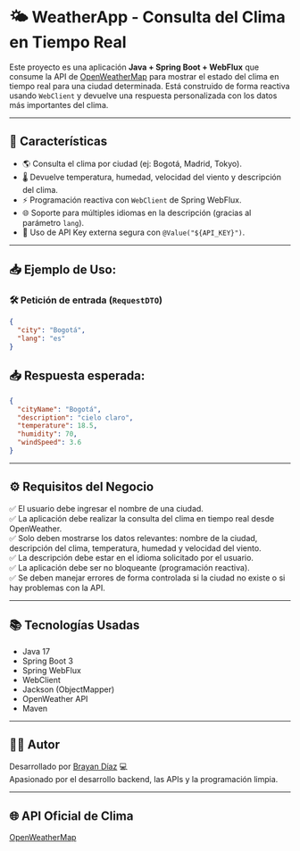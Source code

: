 # 🌤️ WeatherApp - Consulta del Clima en Tiempo Real

Este proyecto es una aplicación **Java + Spring Boot + WebFlux** que consume la API de [OpenWeatherMap](https://openweathermap.org/api) para mostrar el estado del clima en tiempo real para una ciudad determinada. Está construido de forma reactiva usando `WebClient` y devuelve una respuesta personalizada con los datos más importantes del clima.

---

## 🚀 Características

- 🌎 Consulta el clima por ciudad (ej: Bogotá, Madrid, Tokyo).
- 🌡️ Devuelve temperatura, humedad, velocidad del viento y descripción del clima.
- ⚡ Programación reactiva con `WebClient` de Spring WebFlux.
- 🌐 Soporte para múltiples idiomas en la descripción (gracias al parámetro `lang`).
- 🔐 Uso de API Key externa segura con `@Value("${API_KEY}")`.

---

## 📥 Ejemplo de Uso:

### 🛠️ Petición de entrada (`RequestDTO`)

```json
{
  "city": "Bogotá",
  "lang": "es"
}
```

## 📥 Respuesta esperada:

```json
{
  "cityName": "Bogotá",
  "description": "cielo claro",
  "temperature": 18.5,
  "humidity": 70,
  "windSpeed": 3.6
}
```
---

## ⚙️ Requisitos del Negocio

✅ El usuario debe ingresar el nombre de una ciudad.  
✅ La aplicación debe realizar la consulta del clima en tiempo real desde OpenWeather.  
✅ Solo deben mostrarse los datos relevantes: nombre de la ciudad, descripción del clima, temperatura, humedad y velocidad del viento.  
✅ La descripción debe estar en el idioma solicitado por el usuario.  
✅ La aplicación debe ser no bloqueante (programación reactiva).  
✅ Se deben manejar errores de forma controlada si la ciudad no existe o si hay problemas con la API.

---

## 📚 Tecnologías Usadas

- Java 17
- Spring Boot 3
- Spring WebFlux
- WebClient
- Jackson (ObjectMapper)
- OpenWeather API
- Maven

---

## 👨‍💻 Autor

Desarrollado por [Brayan Díaz](https://github.com/BrayanDiaz89) 💻  
Apasionado por el desarrollo backend, las APIs y la programación limpia.

---

## 🌐 API Oficial de Clima

[OpenWeatherMap](https://openweathermap.org/api)



